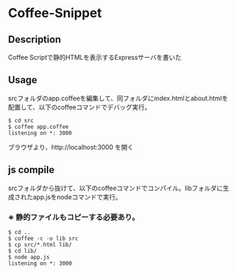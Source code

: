 # Coffee-Snippet

## Description

Coffee Scriptで静的HTMLを表示するExpressサーバを書いた

## Usage

srcフォルダのapp.coffeeを編集して、同フォルダにindex.htmlとabout.htmlを配置して、以下のcoffeeコマンドでデバッグ実行。

```
$ cd src
$ coffee app.coffee
listening on *: 3000
```

ブラウザより、http://localhost:3000 を開く

## js compile

srcフォルダから抜けて、以下のcoffeeコマンドでコンパイル。libフォルダに生成されたapp.jsをnodeコマンドで実行。

### ※ 静的ファイルもコピーする必要あり。

```
$ cd ..
$ coffee -c -o lib src
$ cp src/*.html lib/
$ cd lib/
$ node app.js
listening on *: 3000
```

